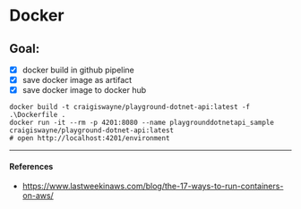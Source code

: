 # Docker

## Goal:
* [X] docker build in github pipeline
* [X] save docker image as artifact
* [X] save docker image to docker hub

```shell
docker build -t craigiswayne/playground-dotnet-api:latest -f .\Dockerfile .
docker run -it --rm -p 4201:8080 --name playgrounddotnetapi_sample craigiswayne/playground-dotnet-api:latest
# open http://localhost:4201/environment
```

---
#### References
* https://www.lastweekinaws.com/blog/the-17-ways-to-run-containers-on-aws/ 